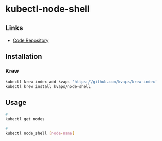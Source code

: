 # kubectl-node-shell

## Links

- [Code Repository](https://github.com/kvaps/kubectl-node-shell)

## Installation

### Krew

```sh
kubectl krew index add kvaps 'https://github.com/kvaps/krew-index'
kubectl krew install kvaps/node-shell
```

## Usage

```sh
#
kubectl get nodes

#
kubectl node_shell [node-name]
```
